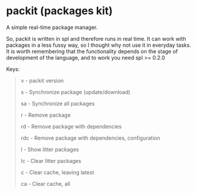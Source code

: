 # packit (packages kit)
A simple real-time package manager.

So, packit is written in spl and therefore runs in real time. It can work with packages in a less fussy way, so I thought why not use it in everyday tasks. It is worth remembering that the functionality depends on the stage of development of the language, and to work you need spl >= 0.2.0

Keys:
>
>  v - packit version
>
>  s - Synchronize package (update/download)
>
>  sa - Synchronize all packages
>
>  r - Remove package
>
>  rd - Remove package with dependencies
>
>  rdc - Remove package with dependencies, configuration
>
>  l - Show litter packages
>
>  lc - Clear litter packages
>
>  c - Clear cache, leaving latest
>
>  ca - Clear cache, all

